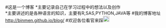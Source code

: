 #这是一个博客
*主要记录自己在学习过程中的想法以及创作</br>
*主要讲述的是各种语言的知识，主要有R,SAS,PYTHON,JAVA等
#我的博客地址
http://binmen.github.io/blog/
#欢迎各位看官来踩<img src="http://assets.jianshu.io/assets/emojis/smile.png" height="20" width="20">